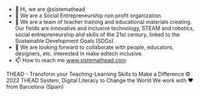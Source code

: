 - 👋 Hi, we are @sistemathead
- 👀 We are a Social Entrepreneurship non profit organization.
- 🌱 We are a team of teacher training and educational materials creating. Our fields are innovative and inclusive technology, STEAM and robotics, social entrepreneurship and skills of the 21st century, linked to the Sustainable Development Goals (SDGs).
- 💞️ We are looking forward to collaborate with people, educators, designers, etc. interested in make edtech inclusive.
- 📫 How to reach me www.sistemathead.com

THEAD - Transform your Teaching-Learning Skills to Make a Difference
© 2022 THEAD System, Digital Literacy to Change the World
We work with ❤ from Barcelona (Spain)

<!---
sistemathead/sistemathead is a ✨ special ✨ repository because its `README.md` (this file) appears on your GitHub profile.
You can click the Preview link to take a look at your changes.
--->
